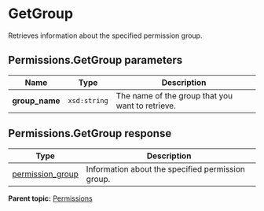 # GetGroup

Retrieves information about the specified permission group.

## Permissions.GetGroup parameters

|Name|Type|Description|
|----|----|-----------|
|**group_name** |`xsd:string` | The name of the group that you want to retrieve. |

## Permissions.GetGroup response

|Type|Description|
|----|-----------|
|[permission_group](../../data_types/r_permission_group.md#) |Information about the specified permission group.|

**Parent topic:** [Permissions](../../methods/permissions/r_methods_permissions.md)

